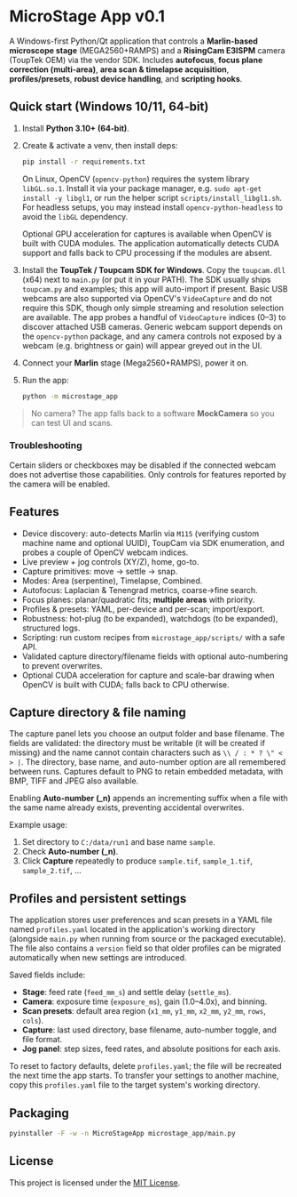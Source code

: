 # MicroStage App v0.1

A Windows-first Python/Qt application that controls a **Marlin-based microscope stage** (MEGA2560+RAMPS)
and a **RisingCam E3ISPM** camera (ToupTek OEM) via the vendor SDK. Includes **autofocus**, **focus plane correction (multi-area)**,
**area scan & timelapse acquisition**, **profiles/presets**, **robust device handling**, and **scripting hooks**.

## Quick start (Windows 10/11, 64‑bit)

1. Install **Python 3.10+ (64‑bit)**.
2. Create & activate a venv, then install deps:
   ```bash
   pip install -r requirements.txt
   ```
   On Linux, OpenCV (`opencv-python`) requires the system library `libGL.so.1`.
   Install it via your package manager, e.g. `sudo apt-get install -y libgl1`,
 or run the helper script `scripts/install_libgl1.sh`. For headless setups,
  you may instead install `opencv-python-headless` to avoid the `libGL`
  dependency.

   Optional GPU acceleration for captures is available when OpenCV is built
   with CUDA modules. The application automatically detects CUDA support and
   falls back to CPU processing if the modules are absent.
3. Install the **ToupTek / Toupcam SDK for Windows**. Copy the `toupcam.dll` (x64) next to `main.py` (or put it in your PATH).
   The SDK usually ships `toupcam.py` and examples; this app will auto-import if present.
   Basic USB webcams are also supported via OpenCV's ``VideoCapture`` and do not
   require this SDK, though only simple streaming and resolution selection are
   available. The app probes a handful of ``VideoCapture`` indices (0–3) to
   discover attached USB cameras. Generic webcam support depends on the
   ``opencv-python`` package, and any camera controls not exposed by a webcam
   (e.g. brightness or gain) will appear greyed out in the UI.
4. Connect your **Marlin** stage (Mega2560+RAMPS), power it on.
5. Run the app:
   ```bash
   python -m microstage_app
   ```

> No camera? The app falls back to a software **MockCamera** so you can test UI and scans.

### Troubleshooting

Certain sliders or checkboxes may be disabled if the connected webcam does not
advertise those capabilities. Only controls for features reported by the camera
will be enabled.

## Features
- Device discovery: auto-detects Marlin via `M115` (verifying custom machine name and optional UUID), ToupCam via SDK enumeration, and probes a couple of OpenCV webcam indices.
- Live preview + jog controls (XY/Z), home, go-to.
- Capture primitives: move → settle → snap.
- Modes: Area (serpentine), Timelapse, Combined.
- Autofocus: Laplacian & Tenengrad metrics, coarse→fine search.
- Focus planes: planar/quadratic fits; **multiple areas** with priority.
- Profiles & presets: YAML, per-device and per-scan; import/export.
- Robustness: hot-plug (to be expanded), watchdogs (to be expanded), structured logs.
- Scripting: run custom recipes from `microstage_app/scripts/` with a safe API.
- Validated capture directory/filename fields with optional auto-numbering to prevent overwrites.
- Optional CUDA acceleration for capture and scale-bar drawing when OpenCV is
  built with CUDA; falls back to CPU otherwise.

## Capture directory & file naming

The capture panel lets you choose an output folder and base filename. The fields
are validated: the directory must be writable (it will be created if missing) and
the name cannot contain characters such as `\\ / : * ? \" < > |`. The directory,
base name, and auto-number option are all remembered between runs. Captures
default to PNG to retain embedded metadata, with BMP, TIFF and JPEG also
available.

Enabling **Auto-number (_n)** appends an incrementing suffix when a file with the
same name already exists, preventing accidental overwrites.

Example usage:

1. Set directory to `C:/data/run1` and base name `sample`.
2. Check **Auto-number (_n)**.
3. Click **Capture** repeatedly to produce `sample.tif`,
   `sample_1.tif`, `sample_2.tif`, …

## Profiles and persistent settings

The application stores user preferences and scan presets in a YAML file named
`profiles.yaml` located in the application's working directory (alongside
`main.py` when running from source or the packaged executable). The file also
contains a `version` field so that older profiles can be migrated
automatically when new settings are introduced.

Saved fields include:

- **Stage**: feed rate (`feed_mm_s`) and settle delay (`settle_ms`).
- **Camera**: exposure time (`exposure_ms`), gain (1.0–4.0x), and binning.
- **Scan presets**: default area region (`x1_mm`, `y1_mm`, `x2_mm`,
  `y2_mm`, `rows`, `cols`).
- **Capture**: last used directory, base filename, auto-number toggle, and
  file format.
- **Jog panel**: step sizes, feed rates, and absolute positions for each axis.

To reset to factory defaults, delete `profiles.yaml`; the file will be recreated
the next time the app starts. To transfer your settings to another machine, copy
this `profiles.yaml` file to the target system's working directory.

## Packaging
```bash
pyinstaller -F -w -n MicroStageApp microstage_app/main.py
```

## License

This project is licensed under the [MIT License](LICENSE).
